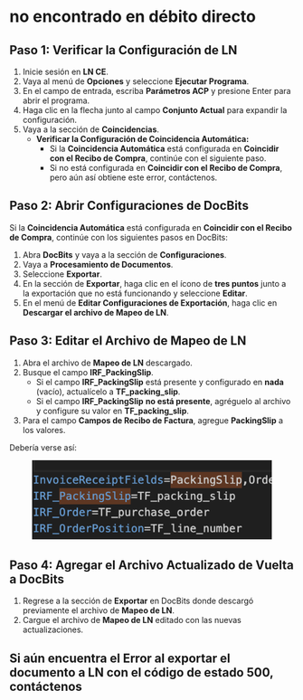 # no encontrado en débito directo

## **Paso 1: Verificar la Configuración de LN**

1. Inicie sesión en **LN CE**.
2. Vaya al menú de **Opciones** y seleccione **Ejecutar Programa**.
3. En el campo de entrada, escriba **Parámetros ACP** y presione Enter para abrir el programa.
4. Haga clic en la flecha junto al campo **Conjunto Actual** para expandir la configuración.
5. Vaya a la sección de **Coincidencias**.
   * **Verificar la Configuración de Coincidencia Automática:**
     * Si la **Coincidencia Automática** está configurada en **Coincidir con el Recibo de Compra**, continúe con el siguiente paso.
     * Si no está configurada en **Coincidir con el Recibo de Compra**, pero aún así obtiene este error, contáctenos.

## **Paso 2: Abrir Configuraciones de DocBits**

Si la **Coincidencia Automática** está configurada en **Coincidir con el Recibo de Compra**, continúe con los siguientes pasos en DocBits:

1. Abra **DocBits** y vaya a la sección de **Configuraciones**.
2. Vaya a **Procesamiento de Documentos**.
3. Seleccione **Exportar**.
4. En la sección de **Exportar**, haga clic en el ícono de **tres puntos** junto a la exportación que no está funcionando y seleccione **Editar**.
5. En el menú de **Editar Configuraciones de Exportación**, haga clic en **Descargar el archivo de Mapeo de LN**.

## **Paso 3: Editar el Archivo de Mapeo de LN**

1. Abra el archivo de **Mapeo de LN** descargado.
2. Busque el campo **IRF\_PackingSlip**.
   * Si el campo **IRF\_PackingSlip** está presente y configurado en **nada** (vacío), actualícelo a **TF\_packing\_slip**.
   * Si el campo **IRF\_PackingSlip** **no está presente**, agréguelo al archivo y configure su valor en **TF\_packing\_slip**.
3. Para el campo **Campos de Recibo de Factura**, agregue **PackingSlip** a los valores.

Debería verse así:

<figure><img src="../../../../.gitbook/assets/image (8).png" alt=""><figcaption></figcaption></figure>

## **Paso 4: Agregar el Archivo Actualizado de Vuelta a DocBits**

1. Regrese a la sección de **Exportar** en DocBits donde descargó previamente el archivo de **Mapeo de LN**.
2. Cargue el archivo de **Mapeo de LN** editado con las nuevas actualizaciones.

## Si aún encuentra el **Error al exportar el documento a LN** con el código de estado **500**, contáctenos
